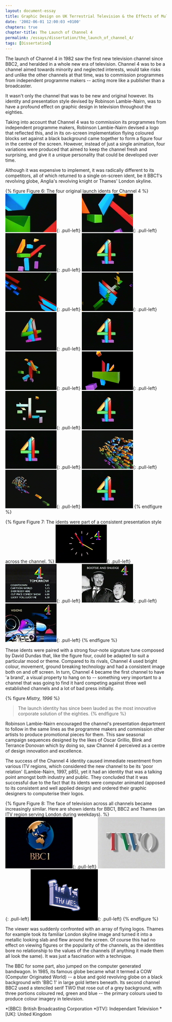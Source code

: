 ```yaml
---
layout: document-essay
title: Graphic Design on UK Terrestrial Television & the Effects of Multi-Channel Growth
date: '2002-06-01 12:00:03 +0100'
chapters: true
chapter-title: The Launch of Channel 4
permalink: /essays/dissertation/the_launch_of_channel_4/
tags: [Dissertation]
---
```

The launch of Channel 4 in 1982 saw the first new television channel since BBC2, and heralded in a whole new era of television. Channel 4 was to be a channel aimed towards minority and neglected interests, would take risks and unlike the other channels at that time, was to commission programmes from independent programme makers -- acting more like a publisher than a broadcaster.

It wasn't only the channel that was to be new and original however. Its identity and presentation style devised by Robinson Lambie-Nairn, was to have a profound effect on graphic design in television throughout the eighties.

Taking into account that Channel 4 was to commission its programmes from independent programme makers, Robinson Lambie-Nairn devised a logo that reflected this, and in its on-screen implementation flying coloured blocks set against a black background came together to form a figure four in the centre of the screen. However, instead of just a single animation, four variations were produced that aimed to keep the channel fresh and surprising, and give it a unique personality that could be developed over time.

Although it was expensive to implement, it was radically different to its competitors, all of which returned to a single on-screen ident, be it BBC1's revolving globe, Anglia's revolving knight or Thames' London skyline.

{% figure Figure 6: The four original launch idents for Channel 4 %}
![Channel Four launch ident 1](/assets/images/essays/dissertation/figure-6a.png){: .pull-left}
![Channel Four launch ident 1](/assets/images/essays/dissertation/figure-6b.png){: .pull-left}
![Channel Four launch ident 1](/assets/images/essays/dissertation/figure-6c.png){: .pull-left}
![Channel Four launch ident 1](/assets/images/essays/dissertation/figure-6d.png)<br/>
![Channel Four launch ident 2](/assets/images/essays/dissertation/figure-6e.png){: .pull-left}
![Channel Four launch ident 2](/assets/images/essays/dissertation/figure-6f.png){: .pull-left}
![Channel Four launch ident 2](/assets/images/essays/dissertation/figure-6g.png){: .pull-left}
![Channel Four launch ident 2](/assets/images/essays/dissertation/figure-6d.png)<br/>
![Channel Four launch ident 3](/assets/images/essays/dissertation/figure-6h.png){: .pull-left}
![Channel Four launch ident 3](/assets/images/essays/dissertation/figure-6i.png){: .pull-left}
![Channel Four launch ident 3](/assets/images/essays/dissertation/figure-6j.png){: .pull-left}
![Channel Four launch ident 3](/assets/images/essays/dissertation/figure-6d.png)<br/>
![Channel Four launch ident 4](/assets/images/essays/dissertation/figure-6d.png){: .pull-left}
![Channel Four launch ident 4](/assets/images/essays/dissertation/figure-6k.png){: .pull-left}
![Channel Four launch ident 4](/assets/images/essays/dissertation/figure-6l.png){: .pull-left}
![Channel Four launch ident 4](/assets/images/essays/dissertation/figure-6d.png)
{% endfigure %}

{% figure Figure 7: The idents were part of a consistent presentation style across the channel. %}
![Channel Four clock](/assets/images/essays/dissertation/figure-7a.png){: .pull-left}
![Channel Four programme menu](/assets/images/essays/dissertation/figure-7b.png){: .pull-left}
![Channel Four promotion slide](/assets/images/essays/dissertation/figure-7c.png){: .pull-left}
![Channel Four promotion slide](/assets/images/essays/dissertation/figure-7d.png){: .pull-left}
{% endfigure %}

These idents were paired with a strong four-note signature tune composed by David Dundas that, like the figure four, could be adapted to suit a particular mood or theme. Compared to its rivals, Channel 4 used bright colour, movement, ground breaking technology and had a consistent image both on and off screen. In turn, Channel 4 became the first channel to have 'a brand', a visual property to hang on to -- something very important to a channel that was going to find it hard competing against three well established channels and a lot of bad press initially.

{% figure <cite>Mistry, 1996</cite> %}
> The launch identity has since been lauded as the most innovative corporate solution of the eighties.
{% endfigure %}

Robinson Lambie-Nairn encouraged the channel's presentation department to follow in the same lines as the programme makers and commission other artists to produce promotional pieces for them. This saw seasonal campaign sequences designed by the likes of Oscar Grillio, Blink and Terrance Donovan which by doing so, saw Channel 4 perceived as a centre of design innovation and excellence.

The success of the Channel 4 identity caused immediate resentment from various ITV regions, which considered the new channel to be its 'poor relation' (Lambie-Nairn, 1997, p85), yet it had an identity that was a talking point amongst both industry and public. They concluded that it was successful due to the fact that its idents were computer animated (apposed to its consistent and well applied design) and ordered their graphic designers to computerise their logos.

{% figure Figure 8: The face of television across all channels became increasingly similar. Here are shown idents for BBC1, BBC2 and Thames (an ITV region serving London during weekdays). %}
![BBC One ident, 1985](/assets/images/essays/dissertation/figure-8a.png){: .pull-left}
![BBC Two ident, 1986](/assets/images/essays/dissertation/figure-8b.png){: .pull-left}
![Thames Television ident](/assets/images/essays/dissertation/figure-8c.png){: .pull-left}
{% endfigure %}

The viewer was suddenly confronted with an array of flying logos. Thames for example took its familiar London skyline image and turned it into a metallic looking slab and flew around the screen. Of course this had no effect on viewing figures or the popularity of the channels, as the identities bore no relationship to the values of the channels (if anything it made them all look the same). It was just a fascination with a technique.

The BBC for some part, also jumped on the computer generated bandwagon. In 1985, its famous globe became what it termed a COW (Computer Originated World) -- a blue and gold revolving globe on a black background with 'BBC 1' in large gold letters beneath. Its second channel BBC2 used a stenciled serif TWO that rose out of a grey background, with three portions coloured red, green and blue -- the primary colours used to produce colour imagery in television.

*[BBC]: British Broadcasting Corporation
*[ITV]: Independant Television
*[UK]: United Kingdom